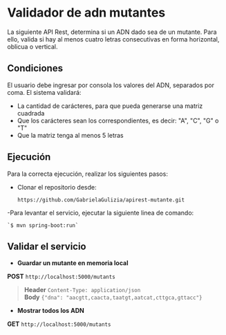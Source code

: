 # Validador de adn mutantes

 La siguiente API Rest, determina si un ADN dado sea de un mutante. Para ello, valida si hay al menos cuatro letras consecutivas en forma horizontal, oblicua o vertical.
 
## Condiciones
El usuario debe ingresar por consola los valores del ADN, separados por coma. El sistema validará:

- La cantidad de carácteres, para que pueda generarse una matriz cuadrada
- Que los carácteres sean los correspondientes, es decir: "A", "C", "G" o "T"
- Que la matriz tenga al menos 5 letras

## Ejecución
Para la correcta ejecución, realizar los siguientes pasos:
- Clonar el repositorio desde:

    `https://github.com/GabrielaGulizia/apirest-mutante.git`



-Para levantar el servicio, ejecutar la siguiente linea de comando:

    `$ mvn spring-boot:run`

## Validar el servicio

- **Guardar un mutante en memoria local** 

**POST** `http://localhost:5000/mutants`

>**Header** `Content-Type: application/json`   
**Body**  `{"dna": "aacgtt,caacta,taatgt,aatcat,cttgca,gttacc"}`


- **Mostrar todos los ADN**

**GET** `http://localhost:5000/mutants`
